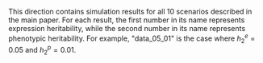 This direction contains simulation results for all 10 scenarios described in the main paper. For each result, the first number in its name represents expression heritability, while the second number in its name represents phenotypic heritability. For example, "data_05_01" is the case where $h_{2}^{e} = 0.05$ and $h_{2}^{p} = 0.01$.
